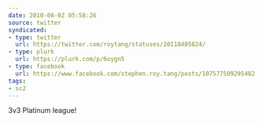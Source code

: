 ```yaml
---
date: 2010-08-02 05:58:26
source: twitter
syndicated:
- type: twitter
  url: https://twitter.com/roytang/statuses/20118405824/
- type: plurk
  url: https://plurk.com/p/6oygn5
- type: facebook
  url: https://www.facebook.com/stephen.roy.tang/posts/107577509295482
tags:
- sc2
---
```


3v3 Platinum league!